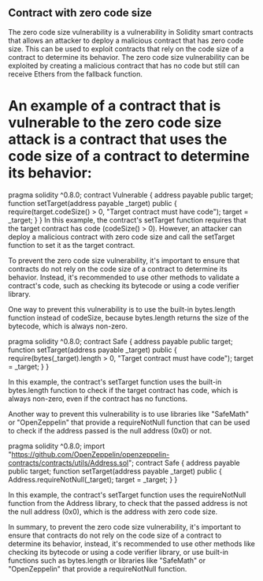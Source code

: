 ## Contract with zero code size

The zero code size vulnerability is a vulnerability in Solidity smart contracts that allows an attacker to deploy a malicious contract that has zero code size. This can be used to exploit contracts that rely on the code size of a contract to determine its behavior. The zero code size vulnerability can be exploited by creating a malicious contract that has no code but still can receive Ethers from the fallback function.

# An example of a contract that is vulnerable to the zero code size attack is a contract that uses the code size of a contract to determine its behavior:

pragma solidity ^0.8.0;
contract Vulnerable { 
address payable public target;
function setTarget(address payable _target) public {
require(target.codeSize() > 0, "Target contract must have code"); target = _target;
} }
In this example, the contract's setTarget function requires that the target contract has code (codeSize() > 0). However, an attacker can deploy a malicious contract with zero code size and call the setTarget function to set it as the target contract.

To prevent the zero code size vulnerability, it's important to ensure that contracts do not rely on the code size of a contract to determine its behavior. Instead, it's recommended to use other methods to validate a contract's code, such as checking its bytecode or using a code verifier library.

One way to prevent this vulnerability is to use the built-in bytes.length function instead of codeSize, because bytes.length returns the size of the bytecode, which is always non-zero.

pragma solidity ^0.8.0;
contract Safe {
    address payable public target; function setTarget(address payable _target) public {
    require(bytes(_target).length > 0, "Target contract must have code");
    target = _target;
    } }

In this example, the contract's setTarget function uses the built-in bytes.length function to check if the target contract has code, which is always non-zero, even if the contract has no functions.

Another way to prevent this vulnerability is to use libraries like "SafeMath" or "OpenZeppelin" that provide a requireNotNull function that can be used to check if the address passed is the null address (0x0) or not.

pragma solidity ^0.8.0;
import "https://github.com/OpenZeppelin/openzeppelin-contracts/contracts/utils/Address.sol";
contract Safe { 
    address payable public target; function setTarget(address payable _target) public {
    Address.requireNotNull(_target); target = _target;
} }

In this example, the contract's setTarget function uses the requireNotNull function from the Address library, to check that the passed address is not the null address (0x0), which is the address with zero code size.

In summary, to prevent the zero code size vulnerability, it's important to ensure that contracts do not rely on the code size of a contract to determine its behavior, instead, it's recommended to use other methods like checking its bytecode or using a code verifier library, or use built-in functions such as bytes.length or libraries like "SafeMath" or "OpenZeppelin" that provide a requireNotNull function.